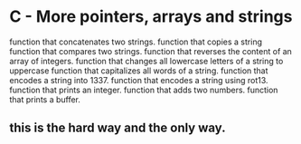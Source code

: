 # C - More pointers, arrays and strings
function that concatenates two strings.
function that copies a string
function that compares two strings.
function that reverses the content of an array of integers.
function that changes all lowercase letters of a string to uppercase
function that capitalizes all words of a string.
function that encodes a string into 1337.
function that encodes a string using rot13.
function that prints an integer.
function that adds two numbers.
function that prints a buffer.
## this is the hard way and the only way.
